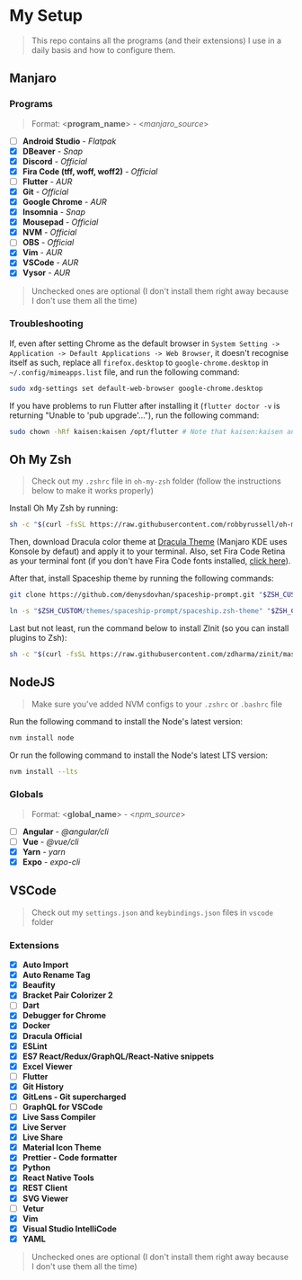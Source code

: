 # My Setup

> This repo contains all the programs (and their extensions) I use in a daily basis and how to configure them.

## Manjaro

### Programs

<!-- > Check out my `setup.sh` file in `manjaro` folter to install the programs listed below -->

> Format: <**program_name**> - <*manjaro_source*>

- [ ] **Android Studio** - *Flatpak*
- [x] **DBeaver** - *Snap*
- [x] **Discord** - *Official*
- [x] **Fira Code (tff, woff, woff2)** - *Official*
- [ ] **Flutter** - *AUR*
- [x] **Git** - *Official*
- [x] **Google Chrome** - *AUR*
- [x] **Insomnia** - *Snap*
- [x] **Mousepad** - *Official*
- [x] **NVM** - *Official*
- [ ] **OBS** - *Official*
- [x] **Vim** - *AUR*
- [x] **VSCode** - *AUR*
- [x] **Vysor** - *AUR*

> Unchecked ones are optional (I don't install them right away because I don't use them all the time)

### Troubleshooting

If, even after setting Chrome as the default browser in `System Setting -> Application -> Default Applications -> Web Browser`, it doesn't recognise itself as such, replace all `firefox.desktop` to `google-chrome.desktop` in `~/.config/mimeapps.list` file, and run the following command:

```bash
sudo xdg-settings set default-web-browser google-chrome.desktop
```

If you have problems to run Flutter after installing it (`flutter doctor -v` is returning "Unable to 'pub upgrade'..."), run the following command:

``` bash
sudo chown -hRf kaisen:kaisen /opt/flutter # Note that kaisen:kaisen and /opt/flutter are specific to my environment
```

## Oh My Zsh

> Check out my `.zshrc` file in `oh-my-zsh` folder (follow the instructions below to make it works properly)

Install Oh My Zsh by running:

```bash
sh -c "$(curl -fsSL https://raw.githubusercontent.com/robbyrussell/oh-my-zsh/master/tools/install.sh)"
```

Then, download Dracula color theme at [Dracula Theme](https://draculatheme.com) (Manjaro KDE uses Konsole by defaut) and apply it to your terminal. Also, set Fira Code Retina as your terminal font (if you don't have Fira Code fonts installed, [click here](https://github.com/tonsky/FiraCode/releases)).

After that, install Spaceship theme by running the following commands:

```bash
git clone https://github.com/denysdovhan/spaceship-prompt.git "$ZSH_CUSTOM/themes/spaceship-prompt"

ln -s "$ZSH_CUSTOM/themes/spaceship-prompt/spaceship.zsh-theme" "$ZSH_CUSTOM/themes/spaceship.zsh-theme"
```

Last but not least, run the command below to install ZInit (so you can install plugins to Zsh):

```bash
sh -c "$(curl -fsSL https://raw.githubusercontent.com/zdharma/zinit/master/doc/install.sh)"
```

## NodeJS

> Make sure you've added NVM configs to your `.zshrc` or `.bashrc` file

Run the following command to install the Node's latest version:

```bash
nvm install node
```

Or run the following command to install the Node's latest LTS version:

```bash
nvm install --lts
```

### Globals

> Format: <**global_name**> - <*npm_source*>

- [ ] **Angular** - *@angular/cli*
- [ ] **Vue** - *@vue/cli*
- [x] **Yarn** - *yarn*
- [x] **Expo** - *expo-cli*

## VSCode

> Check out my `settings.json` and `keybindings.json` files in `vscode` folder

### Extensions

- [x] **Auto Import**
- [x] **Auto Rename Tag**
- [x] **Beaufity**
- [x] **Bracket Pair Colorizer 2**
- [ ] **Dart**
- [x] **Debugger for Chrome**
- [x] **Docker**
- [x] **Dracula Official**
- [x] **ESLint**
- [x] **ES7 React/Redux/GraphQL/React-Native snippets**
- [x] **Excel Viewer**
- [ ] **Flutter**
- [x] **Git History**
- [x] **GitLens - Git supercharged**
- [ ] **GraphQL for VSCode**
- [x] **Live Sass Compiler**
- [x] **Live Server**
- [x] **Live Share**
- [x] **Material Icon Theme**
- [x] **Prettier - Code formatter**
- [x] **Python**
- [x] **React Native Tools**
- [x] **REST Client**
- [x] **SVG Viewer**
- [ ] **Vetur**
- [x] **Vim**
- [x] **Visual Studio IntelliCode**
- [x] **YAML**

> Unchecked ones are optional (I don't install them right away because I don't use them all the time)
